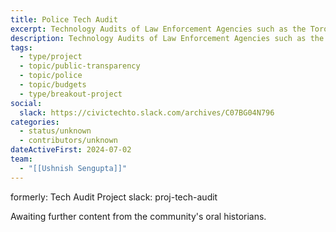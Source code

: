 ```yaml
---
title: Police Tech Audit
excerpt: Technology Audits of Law Enforcement Agencies such as the Toronto Police Services.
description: Technology Audits of Law Enforcement Agencies such as the Toronto Police Services. Parsing through long PDF Agendas and Minutes of Meetings.  Also using AI and ML to match strings of text. Intent to match Systems to other databases e.g. AIAAIC.
tags:
  - type/project
  - topic/public-transparency
  - topic/police
  - topic/budgets
  - type/breakout-project
social:
  slack: https://civictechto.slack.com/archives/C07BG04N796
categories:
  - status/unknown
  - contributors/unknown
dateActiveFirst: 2024-07-02
team:
  - "[[Ushnish Sengupta]]"
---
```

formerly: Tech Audit Project  slack: proj-tech-audit

Awaiting further content from the community's oral historians.